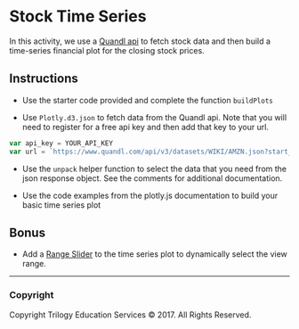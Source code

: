 # Stock Time Series

In this activity, we use a [Quandl api](https://www.quandl.com/) to fetch stock data and then build a time-series financial plot for the closing stock prices.

## Instructions

* Use the starter code provided and complete the function `buildPlots`

* Use `Plotly.d3.json` to fetch data from the Quandl api. Note that you will need to register for a free api key and then add that key to your url.

```javascript
var api_key = YOUR_API_KEY
var url = `https://www.quandl.com/api/v3/datasets/WIKI/AMZN.json?start_date=2016-10-01&end_date=2017-10-01&api_key=${api_key}`
```

* Use the `unpack` helper function to select the data that you need from the json response object. See the comments for additional documentation.

* Use the code examples from the plotly.js documentation to build your basic time series plot

## Bonus

* Add a [Range Slider](https://plot.ly/python/range-slider/) to the time series plot to dynamically select the view range.

- - -

### Copyright

Copyright Trilogy Education Services © 2017. All Rights Reserved.
